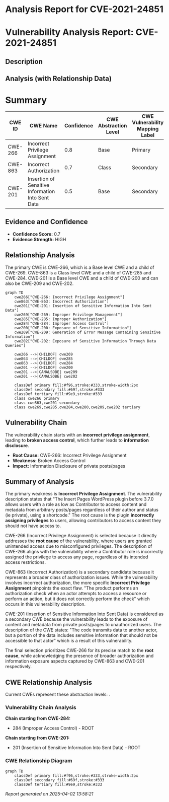 # Analysis Report for CVE-2021-24851

# Vulnerability Analysis Report: CVE-2021-24851

## Description



## Analysis (with Relationship Data)

# Summary
| CWE ID | CWE Name | Confidence | CWE Abstraction Level | CWE Vulnerability Mapping Label | CWE-Vulnerability Mapping Notes |
|---|---|---|---|---|---|
| CWE-266 | Incorrect Privilege Assignment | 0.8 | Base | Primary | Allowed |
| CWE-863 | Incorrect Authorization | 0.7 | Class | Secondary | Allowed-with-Review |
| CWE-201 | Insertion of Sensitive Information Into Sent Data | 0.5 | Base | Secondary | Allowed |

## Evidence and Confidence

*   **Confidence Score:** 0.7
*   **Evidence Strength:** HIGH

## Relationship Analysis
The primary CWE is CWE-266, which is a Base level CWE and a child of CWE-269. CWE-863 is a Class level CWE and a child of CWE-285 and CWE-284. CWE-201 is a Base level CWE and a child of CWE-200 and can also be CWE-209 and CWE-202.

```mermaid
graph TD
    cwe266["CWE-266: Incorrect Privilege Assignment"]
    cwe863["CWE-863: Incorrect Authorization"]
    cwe201["CWE-201: Insertion of Sensitive Information Into Sent Data"]
    cwe269["CWE-269: Improper Privilege Management"]
    cwe285["CWE-285: Improper Authorization"]
    cwe284["CWE-284: Improper Access Control"]
    cwe200["CWE-200: Exposure of Sensitive Information"]
    cwe209["CWE-209: Generation of Error Message Containing Sensitive Information"]
    cwe202["CWE-202: Exposure of Sensitive Information Through Data Queries"]

    cwe266 -->|CHILDOF| cwe269
    cwe863 -->|CHILDOF| cwe285
    cwe863 -->|CHILDOF| cwe284
    cwe201 -->|CHILDOF| cwe200
    cwe201 -->|CANALSOBE| cwe209
    cwe201 -->|CANALSOBE| cwe202
    
    classDef primary fill:#f96,stroke:#333,stroke-width:2px
    classDef secondary fill:#69f,stroke:#333
    classDef tertiary fill:#9e9,stroke:#333
    class cwe266 primary
    class cwe863,cwe201 secondary
    class cwe269,cwe285,cwe284,cwe200,cwe209,cwe202 tertiary
```

## Vulnerability Chain
The vulnerability chain starts with an **incorrect privilege assignment**, leading to **broken access control**, which further leads to **information disclosure**.
  - **Root Cause:** CWE-266: Incorrect Privilege Assignment
  - **Weakness:** Broken Access Control
  - **Impact:** Information Disclosure of private posts/pages

## Summary of Analysis
The primary weakness is **Incorrect Privilege Assignment**. The vulnerability description states that "The Insert Pages WordPress plugin before 3.7.0 allows users with a role as low as Contributor to access content and metadata from arbitrary posts/pages regardless of their author and status (ie private), using a shortcode." The root cause is the plugin **incorrectly assigning privileges** to users, allowing contributors to access content they should not have access to.

CWE-266 (Incorrect Privilege Assignment) is selected because it directly addresses the **root cause** of the vulnerability, where users are granted unintended access due to misconfigured privileges. The description of CWE-266 aligns with the vulnerability where a Contributor role is incorrectly assigned the privilege to access any page, regardless of its intended access restrictions.

CWE-863 (Incorrect Authorization) is a secondary candidate because it represents a broader class of authorization issues. While the vulnerability involves incorrect authorization, the more specific **Incorrect Privilege Assignment** pinpoints the exact flaw. "The product performs an authorization check when an actor attempts to access a resource or perform an action, but it does not correctly perform the check" which occurs in this vulnerability description.

CWE-201 (Insertion of Sensitive Information Into Sent Data) is considered as a secondary CWE because the vulnerability leads to the exposure of content and metadata from private posts/pages to unauthorized users. The description of the CWE states: "The code transmits data to another actor, but a portion of the data includes sensitive information that should not be accessible to that actor" which is a result of this vulnerability.

The final selection prioritizes CWE-266 for its precise match to the **root cause**, while acknowledging the presence of broader authorization and information exposure aspects captured by CWE-863 and CWE-201 respectively.


## CWE Relationship Analysis

Current CWEs represent these abstraction levels: .


### Vulnerability Chain Analysis

**Chain starting from CWE-284:**
- 284 (Improper Access Control) - ROOT


**Chain starting from CWE-201:**
- 201 (Insertion of Sensitive Information Into Sent Data) - ROOT



### CWE Relationship Diagram

```mermaid
graph TD
    classDef primary fill:#f96,stroke:#333,stroke-width:2px
    classDef secondary fill:#69f,stroke:#333
    classDef tertiary fill:#9e9,stroke:#333
```



*Report generated on 2025-04-02 13:58:21*
